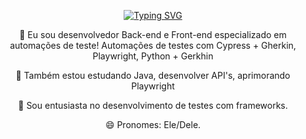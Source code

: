 <p align="center">
  <a href="https://git.io/typing-svg">
    <img src="https://readme-typing-svg.demolab.com?font=Fira+Code&weight=600&size=25&pause=1000&color=ffffff&random=false&width=435&height=40&lines=Ol%C3%A1%2C+eu+sou+Lucas+Barros!" alt="Typing SVG">
  </a>
</p>

<div align="center">
  
🔭 Eu sou desenvolvedor Back-end e Front-end especializado em automações de teste! 
Automações de testes com Cypress + Gherkin, Playwright, Python + Gerkhin


🌱 Também estou estudando Java, desenvolver API's, aprimorando Playwright

💬 Sou entusiasta no desenvolvimento de testes com frameworks.

😄 Pronomes: Ele/Dele.
</div>
